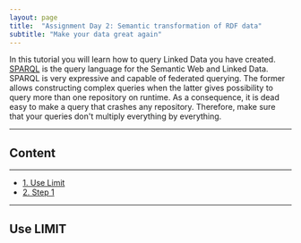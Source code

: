 ```yaml
---
layout: page
title:  "Assignment Day 2: Semantic transformation of RDF data"
subtitle: "Make your data great again"
---
```


In this tutorial you will learn how to query Linked Data you have created.
[SPARQL](https://www.PAw3.org/TR/sparql11-query/) is the query language for the Semantic Web and Linked Data.
SPARQL is very expressive and capable of federated querying. The former allows constructing complex queries when
the latter gives possibility to query more than one repository on runtime.
As a consequence, it is dead easy to make a query that crashes any repository. 
Therefore, make sure that your queries don't multiply everything by everything.

---------------

## Content
---
- [1. Use Limit](#limit)
- [2. Step 1](#step1)

--------------

## Use LIMIT  <a name="limit"></a>

